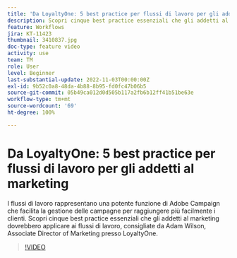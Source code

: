 ```yaml
---
title: 'Da LoyaltyOne: 5 best practice per flussi di lavoro per gli addetti al marketing'
description: Scopri cinque best practice essenziali che gli addetti al marketing dovrebbero applicare ai flussi di lavoro, consigliate da Adam Wilson, Associate Director of Marketing presso LoyaltyOne.
feature: Workflows
jira: KT-11423
thumbnail: 3410837.jpg
doc-type: feature video
activity: use
team: TM
role: User
level: Beginner
last-substantial-update: 2022-11-03T00:00:00Z
exl-id: 9b52c0a8-48da-4b88-8b95-fd0fc47b06b5
source-git-commit: 05b49ca012d0d505b117a2fb6b12ff41b51be63e
workflow-type: tm+mt
source-wordcount: '69'
ht-degree: 100%

---
```


# Da LoyaltyOne: 5 best practice per flussi di lavoro per gli addetti al marketing

I flussi di lavoro rappresentano una potente funzione di Adobe Campaign che facilita la gestione delle campagne per raggiungere più facilmente i clienti. Scopri cinque best practice essenziali che gli addetti al marketing dovrebbero applicare ai flussi di lavoro, consigliate da Adam Wilson, Associate Director of Marketing presso LoyaltyOne.

>[!VIDEO](https://video.tv.adobe.com/v/3410837?quality=12&learn=on)
